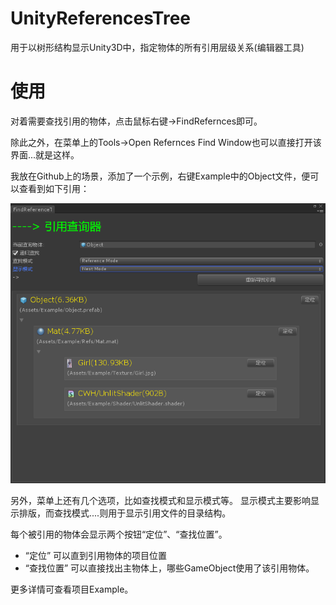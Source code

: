 # UnityReferencesTree
用于以树形结构显示Unity3D中，指定物体的所有引用层级关系(编辑器工具)

# 使用

对着需要查找引用的物体，点击鼠标右键->FindRefernces即可。

除此之外，在菜单上的Tools->Open Refernces Find Window也可以直接打开该界面...就是这样。

我放在Github上的场景，添加了一个示例，右键Example中的Object文件，便可以查看到如下引用：

![引用示例](https://github.com/CWHISME/UnityReferencesTree/raw/master/Image/Snipaste_2019-02-01_17-41-46.png)

另外，菜单上还有几个选项，比如查找模式和显示模式等。
显示模式主要影响显示排版，而查找模式....则用于显示引用文件的目录结构。

每个被引用的物体会显示两个按钮“定位”、“查找位置”。

* “定位” 可以直到引用物体的项目位置
* “查找位置” 可以直接找出主物体上，哪些GameObject使用了该引用物体。

更多详情可查看项目Example。